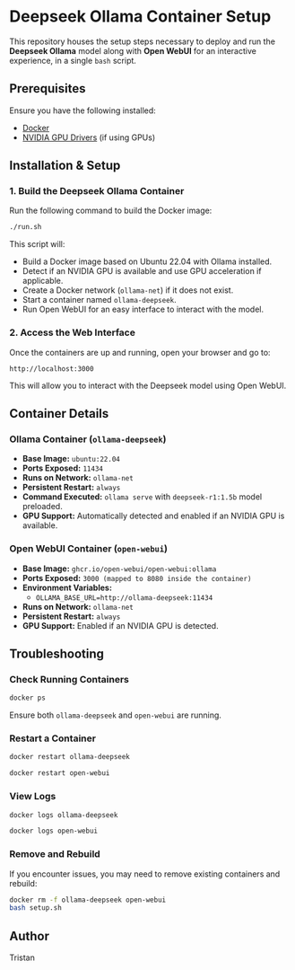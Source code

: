# Deepseek Ollama Container Setup

This repository houses the setup steps necessary to deploy and run the **Deepseek Ollama** model along with **Open WebUI** for an interactive experience, in a single `bash` script.

## Prerequisites

Ensure you have the following installed:

- [Docker](https://docs.docker.com/get-docker/)
- [NVIDIA GPU Drivers](https://docs.nvidia.com/datacenter/tesla/tesla-installation-notes/index.html) (if using GPUs)

## Installation & Setup

### 1. Build the Deepseek Ollama Container

Run the following command to build the Docker image:

```sh
./run.sh
```

This script will:

- Build a Docker image based on Ubuntu 22.04 with Ollama installed.
- Detect if an NVIDIA GPU is available and use GPU acceleration if applicable.
- Create a Docker network (`ollama-net`) if it does not exist.
- Start a container named `ollama-deepseek`.
- Run Open WebUI for an easy interface to interact with the model.

### 2. Access the Web Interface

Once the containers are up and running, open your browser and go to:

```
http://localhost:3000
```

This will allow you to interact with the Deepseek model using Open WebUI.

## Container Details

### Ollama Container (`ollama-deepseek`)

- **Base Image:** `ubuntu:22.04`
- **Ports Exposed:** `11434`
- **Runs on Network:** `ollama-net`
- **Persistent Restart:** `always`
- **Command Executed:** `ollama serve` with `deepseek-r1:1.5b` model preloaded.
- **GPU Support:** Automatically detected and enabled if an NVIDIA GPU is available.

### Open WebUI Container (`open-webui`)

- **Base Image:** `ghcr.io/open-webui/open-webui:ollama`
- **Ports Exposed:** `3000 (mapped to 8080 inside the container)`
- **Environment Variables:**
  - `OLLAMA_BASE_URL=http://ollama-deepseek:11434`
- **Runs on Network:** `ollama-net`
- **Persistent Restart:** `always`
- **GPU Support:** Enabled if an NVIDIA GPU is detected.

## Troubleshooting

### Check Running Containers

```sh
docker ps
```

Ensure both `ollama-deepseek` and `open-webui` are running.

### Restart a Container

```sh
docker restart ollama-deepseek
```

```sh
docker restart open-webui
```

### View Logs

```sh
docker logs ollama-deepseek
```

```sh
docker logs open-webui
```

### Remove and Rebuild

If you encounter issues, you may need to remove existing containers and rebuild:

```sh
docker rm -f ollama-deepseek open-webui
bash setup.sh
```

## Author

Tristan
